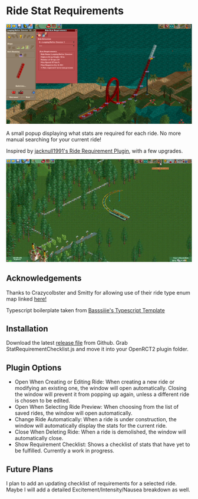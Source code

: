 # Ride Stat Requirements

![Plugin Window](/examples/pluginWindow.png)

A small popup displaying what stats are required for each ride.
No more manual searching for your current ride!

Inspired by <a href="https://openrct2plugins.org/plugin/R_kgDOIMaptw/OpenRCT2.RideRequirements">jacknull1991's Ride Requirement Plugin</a>, with a few upgrades.

![Example](/examples/demo.gif)

## Acknowledgements

Thanks to Crazycolbster and Smitty for allowing use of their ride type enum map linked <a href="https://github.com/Crazycolbster/rollercoaster-tycoon-randomizer/blob/General_Killmore/src/ridetypes.ts">here!</a>

Typescript boilerplate taken from <a href="https://github.com/Basssiiie/OpenRCT2-Simple-Typescript-Template">Basssiiie's Typescript Template</a>

## Installation

Download the latest <a href="https://github.com/AT41/StatRequirementChecklist/releases">release file</a> from Github. Grab StatRequirementChecklist.js and move it into your OpenRCT2 plugin folder.

## Plugin Options

-   Open When Creating or Editing Ride: When creating a new ride or modifying an existing one, the window will open automatically.
    Closing the window will prevent it from popping up again, unless a different ride is chosen to be edited.
-   Open When Selecting Ride Preview: When choosing from the list of saved rides, the window will open automatically.
-   Change Ride Automatically: When a ride is under construction, the window will automatically display the stats for the current ride.
-   Close When Deleting Ride: When a ride is demolished, the window will automatically close.
-   Show Requirement Checklist: Shows a checklist of stats that have yet to be fulfilled. Currently a work in progress.

## Future Plans

I plan to add an updating checklist of requirements for a selected ride. Maybe I will add a detailed Excitement/Intensity/Nausea breakdown as well.
